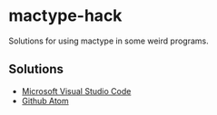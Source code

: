 # mactype-hack
Solutions for using mactype in some weird programs.

## Solutions

* [Microsoft Visual Studio Code](vscode.md)
* [Github Atom](https://github.com/wspl/atom-flags)
